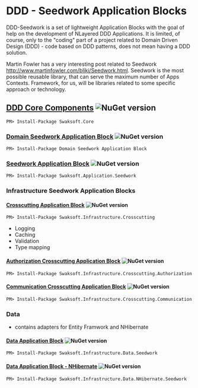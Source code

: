 # DDD - Seedwork Application Blocks

DDD-Seedwork is a set of lightweight Application Blocks with the goal of help on the development of NLayered DDD Applications. It is limited, of course, only to the "coding" part of a project related to Domain Driven Design (DDD) - code based on DDD patterns, does not mean having a DDD solution.

Martin Fowler has a very interesting post related to Seedwork http://www.martinfowler.com/bliki/Seedwork.html. Seedwork is the most possible reusable library, that can serve the maximum number of Apps Contexts. Framework, for us, will be libraries related to some specific approach or technology.

## [DDD Core Components](https://www.nuget.org/packages/Swaksoft.Core/) ![NuGet version](https://badge.fury.io/nu/Swaksoft.Core.png)
```
PM> Install-Package Swaksoft.Core
```

### [Domain Seedwork Application Block](https://www.nuget.org/packages/Swaksoft.Domain.Seedwork/) ![NuGet version](https://badge.fury.io/nu/Swaksoft.Domain.Seedwork.png)
```
PM> Install-Package Domain Seedwork Application Block
```

### [Seedwork Application Block](https://www.nuget.org/packages/Swaksoft.Application.Seedwork/) ![NuGet version](https://badge.fury.io/nu/Swaksoft.Application.Seedwork.png)
```
PM> Install-Package Swaksoft.Application.Seedwork
```
### Infrastructure Seedwork Application Blocks

#### [Crosscutting Application Block](https://www.nuget.org/packages/Swaksoft.Infrastructure.Crosscutting/) ![NuGet version](https://badge.fury.io/nu/Swaksoft.Infrastructure.Crosscutting.png)
```
PM> Install-Package Swaksoft.Infrastructure.Crosscutting
```
- Logging
- Caching
- Validation
- Type mapping

#### [Authorization Crosscutting Application Block](https://www.nuget.org/packages/Swaksoft.Infrastructure.Crosscutting.Authorization/) ![NuGet version](https://badge.fury.io/nu/Swaksoft.Infrastructure.Crosscutting.Authorization.png)
```
PM> Install-Package Swaksoft.Infrastructure.Crosscutting.Authorization
```
#### [Communication Crosscutting Application Block](https://www.nuget.org/packages/Swaksoft.Infrastructure.Crosscutting.Communication/) ![NuGet version](https://badge.fury.io/nu/Swaksoft.Infrastructure.Crosscutting.Communication.png)
```
PM> Install-Package Swaksoft.Infrastructure.Crosscutting.Communication
```

### Data
- contains adapters for Entity Framwork and NHibernate

#### [Data Application Block](https://www.nuget.org/packages/Swaksoft.Infrastructure.Data.Seedwork/) ![NuGet version](https://badge.fury.io/nu/Swaksoft.Infrastructure.Data.Seedwork.png)
```
PM> Install-Package Swaksoft.Infrastructure.Data.Seedwork
```
#### [Data Application Block - NHibernate](https://www.nuget.org/packages/Swaksoft.Infrastructure.Data.NHibernate.Seedwork/) ![NuGet version](https://badge.fury.io/nu/Swaksoft.Infrastructure.Data.NHibernate.Seedwork.png)
```
PM> Install-Package Swaksoft.Infrastructure.Data.NHibernate.Seedwork
```